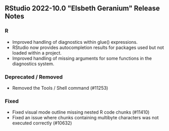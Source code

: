 
## RStudio 2022-10.0 "Elsbeth Geranium" Release Notes

### R

* Improved handling of diagnostics within glue() expressions. 
* RStudio now provides autocompletion results for packages used but not loaded within a project.
* Improved handling of missing arguments for some functions in the diagnostics system.


### Deprecated / Removed

- Removed the Tools / Shell command (#11253)

### Fixed

- Fixed visual mode outline missing nested R code chunks (#11410)
- Fixed an issue where chunks containing multibyte characters was not executed correctly (#10632)

